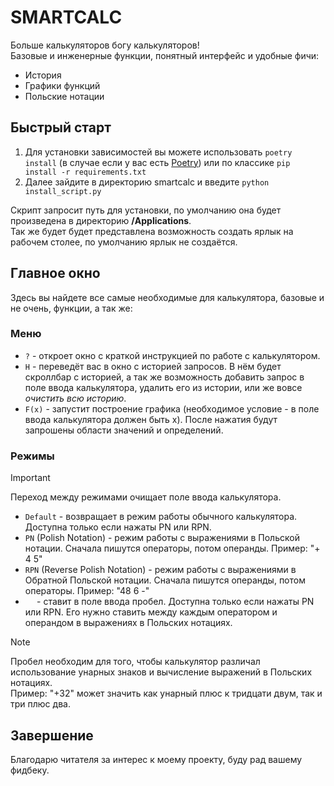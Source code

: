 SMARTCALC
==========
Больше калькуляторов богу калькуляторов!   
Базовые и инженерные функции, понятный интерфейс и удобные фичи:
- История
- Графики функций
- Польские нотации

## Быстрый старт
1. Для установки зависимостей вы можете использовать `poetry install` (в случае если у вас есть [Poetry](https://python-poetry.org/)) или по классике `pip install -r requirements.txt`
2. Далее зайдите в директорию smartcalc и введите `python install_script.py`

Скрипт запросит путь для установки, по умолчанию она будет произведена в директорию **/Applications**.   
Так же будет будет представлена возможность создать ярлык на рабочем столее, по умолчанию ярлык не создаётся.

## Главное окно
Здесь вы найдете все самые необходимые для калькулятора, базовые и не очень, функции, а так же:
### Меню
- `?` - откроет окно с краткой инструкцией по работе с калькулятором.
- `H` - переведёт вас в окно с историей запросов. В нём будет скроллбар с историей, а так же возможность добавить запрос в поле ввода калькулятора, удалить его из истории, или же вовсе _очистить всю историю_.
- `F(x)` - запустит построение графика (необходимое условие - в поле ввода калькулятора должен быть x). После нажатия будут запрошены области значений и определений.
### Режимы
>[!IMPORTANT]
>Переход между режимами очищает поле ввода калькулятора.
- `Default` - возвращает в режим работы обычного калькулятора. Доступна только если нажаты PN или RPN.
- `PN` (Polish Notation) - режим работы с выражениями в Польской нотации. Сначала пишутся операторы, потом операнды.
Пример: "+ 4 5"
- `RPN` (Reverse Polish Notation) - режим работы с выражениями в Обратной Польской нотации. Сначала пишутся операнды, потом операторы.
Пример: "48 6 -"
- `  ` - ставит в поле ввода пробел. Доступна только если нажаты PN или RPN. Его нужно ставить между каждым оператором и операндом в выражениях в Польских нотациях. 

>[!NOTE]
> Пробел необходим для того, чтобы калькулятор различал использование унарных знаков и вычисление выражений в Польских нотациях.  
Пример: "+32" может значить как унарный плюс к тридцати двум, так и три плюс два.

## Завершение
Благодарю читателя за интерес к моему проекту, буду рад вашему фидбеку.
